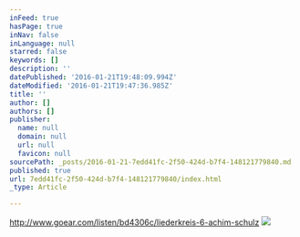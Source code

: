 ```yaml
---
inFeed: true
hasPage: true
inNav: false
inLanguage: null
starred: false
keywords: []
description: ''
datePublished: '2016-01-21T19:48:09.994Z'
dateModified: '2016-01-21T19:47:36.985Z'
title: ''
author: []
authors: []
publisher:
  name: null
  domain: null
  url: null
  favicon: null
sourcePath: _posts/2016-01-21-7edd41fc-2f50-424d-b7f4-148121779840.md
published: true
url: 7edd41fc-2f50-424d-b7f4-148121779840/index.html
_type: Article

---
```

http://www.goear.com/listen/bd4306c/liederkreis-6-achim-schulz
![](https://the-grid-user-content.s3-us-west-2.amazonaws.com/d283c22c-0f44-4360-a245-117cf77e0e19.JPG)